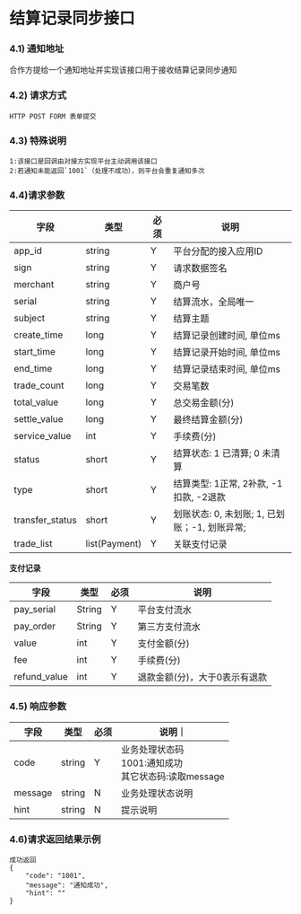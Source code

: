 # 结算记录同步接口

### 4.1) 通知地址
 合作方提给一个通知地址并实现该接口用于接收结算记录同步通知

### 4.2) 请求方式

	HTTP POST FORM 表单提交

### 4.3) 特殊说明
	1:该接口是回调由对接方实现平台主动调用该接口
	2:若通知未能返回`1001`（处理不成功），则平台会重复通知多次

### 4.4)请求参数
| 字段 | 类型 | 必须 | 说明 |
| --- | --- | --- | --- |
| app_id | string | Y | 平台分配的接入应用ID |
| sign | string | Y | 请求数据签名 |
| merchant | string | Y | 商户号 |
| serial | string | Y | 结算流水，全局唯一 |
| subject | string | Y | 结算主题 |
| create_time | long | Y | 结算记录创建时间, 单位ms |
| start_time | long | Y | 结算记录开始时间, 单位ms |
| end_time | long | Y | 结算记录结束时间, 单位ms |
| trade_count | long | Y | 交易笔数 |
| total_value | long | Y | 总交易金额(分) |
| settle_value | long | Y | 最终结算金额(分) |
| service_value | int |Y |手续费(分)|
| status | short |Y |结算状态: 1 已清算; 0 未清算|
|type |short| Y | 结算类型: 1正常, 2补款, -1扣款, -2退款|
|transfer_status |short| Y | 划账状态: 0, 未划账; 1, 已划账；-1, 划账异常; |
|trade_list | list(Payment) | Y |关联支付记录|



**支付记录**

| 字段 | 类型 | 必须 | 说明 |
| --- | --- | --- | --- |
| pay_serial | String | Y | 平台支付流水 |
| pay_order | String | Y | 第三方支付流水 |
| value | int | Y | 支付金额(分) |
| fee | int | Y | 手续费(分) |
| refund_value | int | Y | 退款金额(分)，大于0表示有退款 |



### 4.5) 响应参数

| 字段 | 类型 | 必须 | 说明｜
| --- | --- | --- | ----- |
| code | string | Y | 业务处理状态码<br>1001:通知成功<br/>其它状态码:读取message |
| message | string | N | 业务处理状态说明 |
| hint | string | N | 提示说明 |


### 4.6)请求返回结果示例

```
成功返回
{
	"code": "1001",
	"message": "通知成功",
	"hint": ""
}
```
